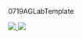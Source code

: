 0719AGLabTemplate

<a href="https://portal.azure.com/#create/Microsoft.Template/uri/https%3A%2F%2Fraw.githubusercontent.com%2Fallanhirt%2FLabArtifacts%2Fblob%2Fmaster%2F0719AGLabTemplate.json" target="_blank">
    <img src="http://azuredeploy.net/deploybutton.png"/>
</a>
<a href="http://armviz.io/#/?load=https%3A%2F%2Fraw.githubusercontent.com%2Fallanhirt%2FLabArtifacts%2Fblob%2Fmaster%2F0719AGLabTemplate.json" target="_blank">
    <img src="http://armviz.io/visualizebutton.png"/>
</a>
